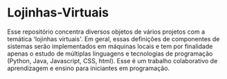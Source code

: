 # Lojinhas-Virtuais
Esse repositório concentra diversos objetos de vários projetos com a temática 'lojinhas virtuais'. Em geral, essas definições de componentes de sistemas serão implementados em máquinas locais e tem por finalidade apenas o estudo de múltiplas linguagens e tecnologias de programação (Python, Java, Javascript, CSS, html).
Esse é um trabalho colaborativo de aprendizagem e ensino para iniciantes em programação.
